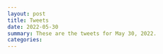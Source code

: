 ```yaml
---
layout: post
title: Tweets
date: 2022-05-30
summary: These are the tweets for May 30, 2022.
categories:
---
```


